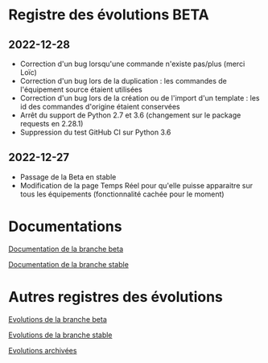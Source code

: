 # Registre des évolutions BETA

## 2022-12-28
- Correction d'un bug lorsqu'une commande n'existe pas/plus (merci Loïc)
- Correction d'un bug lors de la duplication : les commandes de l'équipement source étaient utilisées
- Correction d'un bug lors de la création ou de l'import d'un template : les id des commandes d'origine étaient conservées
- Arrêt du support de Python 2.7 et 3.6 (changement sur le package requests en 2.28.1)
- Suppression du test GitHub CI sur Python 3.6

## 2022-12-27
- Passage de la Beta en stable
- Modification de la page Temps Réel pour qu'elle puisse apparaitre sur tous les équipements (fonctionnalité cachée pour le moment)


# Documentations

[Documentation de la branche beta](index_beta)

[Documentation de la branche stable](index)


# Autres registres des évolutions

[Evolutions de la branche beta](changelog_beta)

[Evolutions de la branche stable](changelog)

[Evolutions archivées](changelog_archived)
